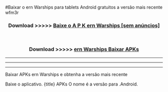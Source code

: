 #Baixar o ern Warships   para tablets Android gratuitos a versão mais recente wfm3r


<div align="center">
<h3>Download >>>>> <a href="https://pt-web.web.app/?pt= ern Warships ">Baixe o A P K ern Warships  [sem anúncios]</a></h3><br>

<h3>Download >>>>> <a href="https://pt-web.web.app/?pt= ern Warships ">ern Warships  Baixar APKs</a></h3>
</div>

----------------------------------------------------------

----------------------------------------------------------

----------------------------------------------------------

Baixar APKs ern Warships  e obtenha a versão mais recente

Baixe o aplicativo. {title} APKs O nome é a versão para .Android.


